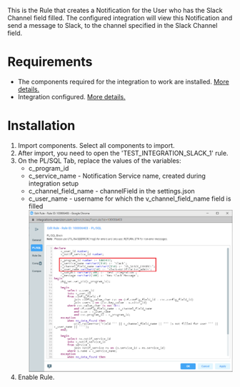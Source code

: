 This is the Rule that creates a Notification for the User who has the Slack Channel field filled.
The configured integration will view this Notification and send a message to Slack, to the channel specified in the Slack Channel field.


# Requirements
* The components required for the integration to work are installed. [More details.](https://github.com/ov-integrations/slack-notification/tree/IHub-171030/setup#installation)
* Integration configured. [More details.](https://github.com/ov-integrations/slack-notification#slack-notification)

# Installation 

1. Import components. Select all components to import.
2. After import, you need to open the 'TEST_INTEGRATION_SLACK_1' rule.
3. On the PL/SQL Tab, replace the values ​​of the variables:
	* c_program_id
	* c_service_name - Notification Service name, created during integration setup
	* c_channel_field_name - channelField in the settings.json
    * c_user_name - username for which the v_channel_field_name field is filled
	![picture](img/plsqlTab.png)
4. Enable Rule.
